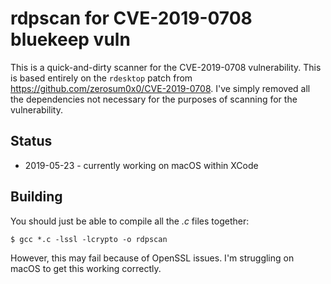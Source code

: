 # rdpscan for CVE-2019-0708 bluekeep vuln

This is a quick-and-dirty scanner for the CVE-2019-0708 vulnerability.
This is based entirely on the `rdesktop` patch from https://github.com/zerosum0x0/CVE-2019-0708.
I've simply removed all the dependencies not necessary for the purposes
of scanning for the vulnerability.

## Status

 - 2019-05-23 - currently working on macOS within XCode

## Building

You should just be able to compile all the *.c* files together:

    $ gcc *.c -lssl -lcrypto -o rdpscan
    
However, this may fail because of OpenSSL issues. I'm struggling on macOS
to get this working correctly.



